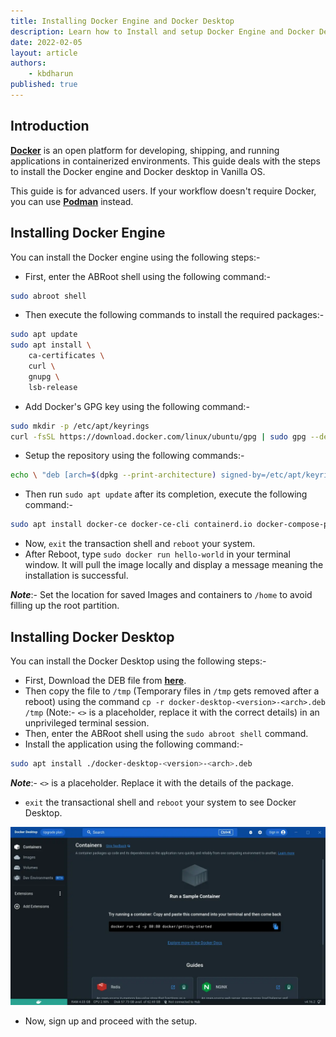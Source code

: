```yaml
---
title: Installing Docker Engine and Docker Desktop
description: Learn how to Install and setup Docker Engine and Docker Desktop in Vanilla OS
date: 2022-02-05
layout: article
authors: 
    - kbdharun
published: true
---
```


## Introduction

[**Docker**](https://www.docker.com/) is an open platform for developing, shipping, and running applications in containerized environments. This guide deals with the steps to install the Docker engine and Docker desktop in Vanilla OS.

This guide is for advanced users. If your workflow doesn't require Docker, you can use [**Podman**](https://podman.io/) instead.

## Installing Docker Engine

You can install the Docker engine using the following steps:-

- First, enter the ABRoot shell using the following command:-

```bash
sudo abroot shell
```

- Then execute the following commands to install the required packages:-

```bash
sudo apt update
sudo apt install \
    ca-certificates \
    curl \
    gnupg \
    lsb-release
```

- Add Docker's GPG key using the following command:-

```bash
sudo mkdir -p /etc/apt/keyrings
curl -fsSL https://download.docker.com/linux/ubuntu/gpg | sudo gpg --dearmor -o /etc/apt/keyrings/docker.gpg
```

- Setup the repository using the following commands:-

```bash
echo \ "deb [arch=$(dpkg --print-architecture) signed-by=/etc/apt/keyrings/docker.gpg] https://download.docker.com/linux/ubuntu \ $(lsb_release -cs) stable" | sudo tee /etc/apt/sources.list.d/docker.list > /dev/null
```

- Then run `sudo apt update` after its completion, execute the following command:-

```bash
sudo apt install docker-ce docker-ce-cli containerd.io docker-compose-plugin
```

- Now, `exit` the transaction shell and `reboot` your system.
- After Reboot, type `sudo docker run hello-world` in your terminal window. It will pull the image locally and display a message meaning the installation is successful.

**_Note_**:- Set the location for saved Images and containers to `/home` to avoid filling up the root partition.

## Installing Docker Desktop

You can install the Docker Desktop using the following steps:-

- First, Download the DEB file from [**here**](https://docs.docker.com/desktop/install/ubuntu/).
- Then copy the file to `/tmp` (Temporary files in `/tmp` gets removed after a reboot) using the command `cp -r docker-desktop-<version>-<arch>.deb /tmp` (Note:- `<>` is a placeholder, replace it with the correct details) in an unprivileged terminal session.
- Then, enter the ABRoot shell using the `sudo abroot shell` command.
- Install the application using the following command:-

```bash
sudo apt install ./docker-desktop-<version>-<arch>.deb
```

**_Note_**:- `<>` is a placeholder. Replace it with the details of the package.

- `exit` the transactional shell and `reboot` your system to see Docker Desktop.

![Docker Desktop](/assets/uploads/Miscellaneous/Docker-Desktop.webp)

- Now, sign up and proceed with the setup.
